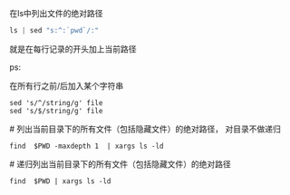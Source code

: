在ls中列出文件的绝对路径

```python
ls | sed "s:^:`pwd`/:"
```

就是在每行记录的开头加上当前路径

ps:

在所有行之前/后加入某个字符串

```shell
sed 's/^/string/g' file
sed 's/$/string/g' file
```

\# 列出当前目录下的所有文件（包括隐藏文件）的绝对路径， 对目录不做递归

```
find  $PWD -maxdepth 1  | xargs ls -ld
```

\# 递归列出当前目录下的所有文件（包括隐藏文件）的绝对路径

```
find  $PWD | xargs ls -ld
```

